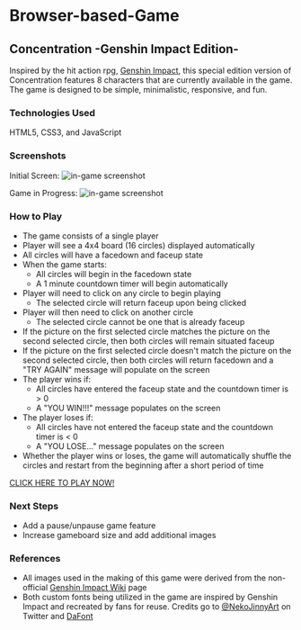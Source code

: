 # Browser-based-Game
## Concentration -Genshin Impact Edition-
Inspired by the hit action rpg, <a href="https://genshin.hoyoverse.com/en/">Genshin Impact</a>, this special edition version of Concentration features 8 characters that are currently available in the game. The game is designed to be simple, minimalistic, responsive, and fun.

### Technologies Used
HTML5, CSS3, and JavaScript

### Screenshots
Initial Screen:
<img src="images/screenshot1" alt="in-game screenshot">

Game in Progress:
<img src="images/screenshot2" alt="in-game screenshot">

### How to Play
- The game consists of a single player
- Player will see a 4x4 board (16 circles) displayed automatically
- All circles will have a facedown and faceup state
- When the game starts: 
    - All circles will begin in the facedown state
    - A 1 minute countdown timer will begin automatically
- Player will need to click on any circle to begin playing
    - The selected circle will return faceup upon being clicked
- Player will then need to click on another circle
    - The selected circle cannot be one that is already faceup
- If the picture on the first selected circle matches the picture on the second selected circle, then both circles will remain situated faceup
- If the picture on the first selected circle doesn't match the picture on the second selected circle, then both circles will return facedown and a "TRY AGAIN" message will populate on the screen
- The player wins if:
    - All circles have entered the faceup state and the countdown timer is > 0
    - A "YOU WIN!!!" message populates on the screen
- The player loses if:
    - All circles have not entered the faceup state and the countdown timer is < 0
    - A "YOU LOSE..." message populates on the screen
- Whether the player wins or loses, the game will automatically shuffle the circles and restart from the beginning after a short period of time

<a href="https://bridgeot.github.io/Browser-based-Game/">CLICK HERE TO PLAY NOW!</a>

### Next Steps
- Add a pause/unpause game feature
- Increase gameboard size and add additional images

### References
- All images used in the making of this game were derived from the non-official <a href="https://genshin-impact.fandom.com/wiki/Genshin_Impact_Wiki">Genshin Impact Wiki</a> page
- Both custom fonts being utilized in the game are inspired by Genshin Impact and recreated by fans for reuse. Credits go to <a href="https://twitter.com/NekoJinnyArt">@NekoJinnyArt</a> on Twitter and <a href="https://www.dafontfree.io/genshin-impact-font/">DaFont</a>